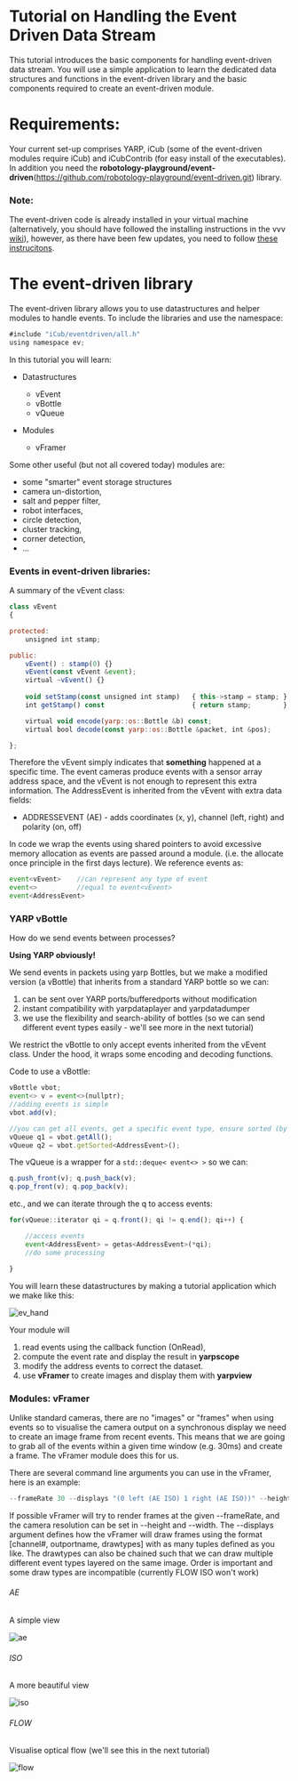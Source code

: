 # Tutorial on Handling the Event Driven Data Stream
This tutorial introduces the basic components for handling event-driven data stream. You will use a simple application to learn the dedicated data structures and functions in the event-driven library and the basic components required to create an event-driven module.

# Requirements:
Your current set-up comprises YARP, iCub (some of the event-driven modules require iCub) and iCubContrib (for easy install of the executables). In addition you need the **robotology-playground/event-driven**(https://github.com/robotology-playground/event-driven.git) library.

### Note: 
The event-driven code is already installed in your virtual machine (alternatively, you should have followed the installing instructions in the vvv [wiki](https://github.com/vvv-school/vvv-school.github.io/blob/master/instructions/how-to-prepare-your-system.md#install-event-driven)), however, as there have been few updates, you need to follow [these instrucitons](https://github.com/vvv-school/vvv17/issues/39). 

# The event-driven library

The event-driven library allows you to use datastructures and helper modules to handle events. To include the libraries and use the namespace:

```javascript
#include "iCub/eventdriven/all.h"
using namespace ev;
``` 

In this tutorial you will learn:

- Datastructures
  - vEvent
  - vBottle
  - vQueue

- Modules
  - vFramer

Some other useful (but not all covered today) modules are:
- some "smarter" event storage structures
- camera un-distortion, 
- salt and pepper filter, 
- robot interfaces, 
- circle detection, 
- cluster tracking,
- corner detection,
- ...

### Events in event-driven libraries:
A summary of the vEvent class:

```javascript
class vEvent
{

protected:
    unsigned int stamp;

public:
    vEvent() : stamp(0) {}
    vEvent(const vEvent &event);
    virtual ~vEvent() {}
    
    void setStamp(const unsigned int stamp)   { this->stamp = stamp; }
    int getStamp() const                      { return stamp;        }

    virtual void encode(yarp::os::Bottle &b) const;
    virtual bool decode(const yarp::os::Bottle &packet, int &pos);

};

``` 
Therefore the vEvent simply indicates that __something__ happened at a specific time. The event cameras produce events with a sensor array address space, and the vEvent is not enough to represent this extra information. The AddressEvent is inherited from the vEvent with extra data fields: 

- ADDRESSEVENT (AE)  - adds coordinates (x, y), channel (left, right) and polarity (on, off)

In code we wrap the events using shared pointers to avoid excessive memory allocation as events are passed around a module. (i.e. the allocate once principle in the first days lecture). We reference events as:

```javascript
event<vEvent>    //can represent any type of event
event<>          //equal to event<vEvent>
event<AddressEvent> 
``` 

### YARP vBottle
How do we send events between processes?

**Using YARP obviously!**

We send events in packets using yarp Bottles, but we make a modified version (a vBottle) that inherits from a standard YARP bottle so we can:

1. can be sent over YARP ports/bufferedports without modification
1. instant compatibility with yarpdataplayer and yarpdatadumper
1. we use the flexibility and search-ability of bottles (so we can send different event types easily - we'll see more in the next tutorial)

We restrict the vBottle to only accept events inherited from the vEvent class. Under the hood, it wraps some encoding and decoding functions.

Code to use a vBottle:

```javascript
vBottle vbot;
event<> v = event<>(nullptr);
//adding events is simple
vbot.add(v);

//you can get all events, get a specific event type, ensure sorted (by timestamp)
vQueue q1 = vbot.getAll();
vQueue q2 = vbot.getSorted<AddressEvent>();
```
The vQueue is a wrapper for a `std::deque< event<> >` so we can:

```javascript
q.push_front(v); q.push_back(v);
q.pop_front(v); q.pop_back(v);
```
etc., and we can iterate through the q to access events:

```javascript
for(vQueue::iterator qi = q.front(); qi != q.end(); qi++) {

    //access events
    event<AddressEvent> = getas<AddressEvent>(*qi);
    //do some processing

}
```

You will learn these datastructures by making a tutorial application which we make like this:

![ev_hand](./misc/tutorial1.png)

Your module will 

1. read events using the callback function (OnRead), 
1. compute the event rate and display the result in **yarpscope**
1. modify the address events to correct the dataset.
1. use **vFramer** to create images and display them with **yarpview**

### Modules: vFramer

Unlike standard cameras, there are no "images" or "frames" when using events so to visualise the camera output on a synchronous display we need to create an image frame from recent events. This means that we are going to grab all of the events within a given time window (e.g. 30ms) and create a frame. The vFramer module does this for us. 

There are several command line arguments you can use in the vFramer, here is an example:

```javascript
--frameRate 30 --displays "(0 left (AE ISO) 1 right (AE ISO))" --height 240 --width 304
```
If possible vFramer will try to render frames at the given --frameRate, and the camera resolution can be set in --height and --width. The --displays argument defines how the vFramer will draw frames using the format [channel#, outportname, drawtypes] with as many tuples defined as you like. The drawtypes can also be chained such that we can draw multiple different event types layered on the same image. Order is important and some draw types are incompatible (currently FLOW ISO won't work)


###### AE
A simple view

![ae](./misc/AE.png)

###### ISO
A more beautiful view

![iso](./misc/iso.png)

###### FLOW
Visualise optical flow (we'll see this in the next tutorial)

![flow](./misc/AEFLOW.png)

























